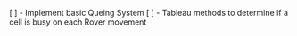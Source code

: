 [ ] - Implement basic Queing System
[ ] - Tableau methods to determine if a cell is busy on each Rover movement